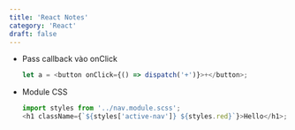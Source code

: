 ```yaml
---
title: 'React Notes'
category: 'React'
draft: false
---
```


- Pass callback vào onClick
  ```js
  let a = <button onClick={() => dispatch('+')}>+</button>;
  ```
- Module CSS
  ```js
  import styles from '../nav.module.scss';
  <h1 className={`${styles['active-nav']} ${styles.red}`}>Hello</h1>;
  ```
